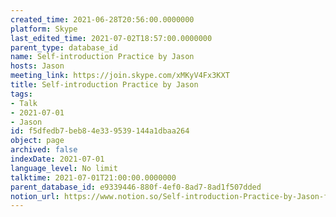 ```yaml
---
created_time: 2021-06-28T20:56:00.0000000
platform: Skype
last_edited_time: 2021-07-02T18:57:00.0000000
parent_type: database_id
name: Self-introduction Practice by Jason
hosts: Jason
meeting_link: https://join.skype.com/xMKyV4Fx3KXT
title: Self-introduction Practice by Jason
tags:
- Talk
- 2021-07-01
- Jason
id: f5dfedb7-beb8-4e33-9539-144a1dbaa264
object: page
archived: false
indexDate: 2021-07-01
language_level: No limit
talktime: 2021-07-01T21:00:00.0000000
parent_database_id: e9339446-880f-4ef0-8ad7-8ad1f507dded
notion_url: https://www.notion.so/Self-introduction-Practice-by-Jason-f5dfedb7beb84e339539144a1dbaa264
---
```







